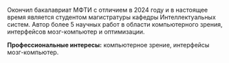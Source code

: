 Окончил бакалавриат МФТИ с отличием в 2024 году и в настоящее время является студентом магистратуры кафедры Интеллектуальных систем. Автор более 5 научных работ в области компьютерного зрения, интерфейсов мозг-компьютер и оптимизации.

**Профессиональные интересы:** компьютерное зрение, интерфейсы мозг-компьютер.
